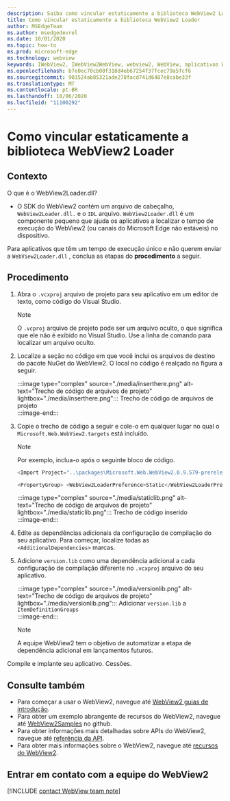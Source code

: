 ```yaml
---
description: Saiba como vincular estaticamente a biblioteca WebView2 Loader.
title: Como vincular estaticamente a biblioteca WebView2 Loader
author: MSEdgeTeam
ms.author: msedgedevrel
ms.date: 10/01/2020
ms.topic: how-to
ms.prod: microsoft-edge
ms.technology: webview
keywords: IWebView2, IWebView2WebView, webview2, WebView, aplicativos Win32, Win32, Edge, ICoreWebView2, ICoreWebView2Host, controle do navegador, HTML Edge
ms.openlocfilehash: b7e0ec70cb00f318d4eb67254f37fcec79a5fcf6
ms.sourcegitcommit: 903524ab85321ade278facd741d6487e8cabe33f
ms.translationtype: MT
ms.contentlocale: pt-BR
ms.lasthandoff: 10/06/2020
ms.locfileid: "11100292"
---
```

# Como vincular estaticamente a biblioteca WebView2 Loader  

## Contexto  

O que é o WebView2Loader.dll?  

*   O SDK do WebView2 contém um arquivo de cabeçalho, `WebView2Loader.dll.` e o `IDL` arquivo. `WebView2Loader.dll` é um componente pequeno que ajuda os aplicativos a localizar o tempo de execução do WebView2 (ou canais do Microsoft Edge não estáveis) no dispositivo.  

Para aplicativos que têm um tempo de execução único e não querem enviar a `WebView2Loader.dll` , conclua as etapas do **procedimento** a seguir.  

## Procedimento  

1.  Abra o `.vcxproj` arquivo de projeto para seu aplicativo em um editor de texto, como código do Visual Studio.  
    
    > [!NOTE]
    > O `.vcproj` arquivo de projeto pode ser um arquivo oculto, o que significa que ele não é exibido no Visual Studio.  Use a linha de comando para localizar um arquivo oculto.  
    
1.  Localize a seção no código em que você inclui os arquivos de destino do pacote NuGet do WebView2.  O local no código é realçado na figura a seguir.  
    
    :::image type="complex" source="./media/inserthere.png" alt-text="Trecho de código de arquivos de projeto" lightbox="./media/inserthere.png"::: 
       Trecho de código de arquivos de projeto  
    :::image-end:::  
    
1.  Copie o trecho de código a seguir e cole-o em qualquer lugar no qual o `Microsoft.Web.WebView2.targets` está incluído.  

    > [!NOTE]
    > Por exemplo, inclua-o após o seguinte bloco de código.  
    > 
    > ```csharp
    > <Import Project="..\packages\Microsoft.Web.WebView2.0.9.579-prerelease\build\native\Microsoft.Web.WebView2.targets" Condition="Exists('..\packages\Microsoft.Web.WebView2.0.9.579-prerelease\build\native\Microsoft.Web.WebView2.targets')" />
    > ```  
    
    ```csharp
    <PropertyGroup> <WebView2LoaderPreference>Static</WebView2LoaderPreference> </PropertyGroup>
    ```
    
    :::image type="complex" source="./media/staticlib.png" alt-text="Trecho de código de arquivos de projeto" lightbox="./media/staticlib.png"::: 
       Trecho de código inserido  
    :::image-end:::  
    
1.  Edite as dependências adicionais da configuração de compilação do seu aplicativo.  Para começar, localize todas as `<AdditionalDependencies>` marcas.  
1.  Adicione `version.lib` como uma dependência adicional a cada configuração de compilação diferente no `.vcxproj` arquivo do seu aplicativo.  
    
    :::image type="complex" source="./media/versionlib.png" alt-text="Trecho de código de arquivos de projeto" lightbox="./media/versionlib.png"::: 
       Adicionar `version.lib` a `ItemDefinitionGroups`  
    :::image-end:::  
    
    > [!NOTE]
    > A equipe WebView2 tem o objetivo de automatizar a etapa de dependência adicional em lançamentos futuros.  
    
Compile e implante seu aplicativo.  Cessões.  

## Consulte também  

*   Para começar a usar o WebView2, navegue até [WebView2 guias de introdução][Webview2MainGettingStarted].  
*   Para obter um exemplo abrangente de recursos do WebView2, navegue até [WebView2Samples][GithubMicrosoftedgeWebview2samples] no github.
*   Para obter informações mais detalhadas sobre APIs do WebView2, navegue até [referência da API][Webview2ApiReference].
*   Para obter mais informações sobre o WebView2, navegue até [recursos do WebView2][Webview2MainNextSteps].

## Entrar em contato com a equipe do WebView2  

[!INCLUDE [contact WebView team note](../includes/contact-webview-team-note.md)]  

<!-- links -->  

[DevtoolsGuideChromiumMain]: ../../devtools-guide-chromium.md "Ferramentas de desenvolvedor do Microsoft Edge (Chromium) | Documentos da Microsoft"  

[Webview2ReferenceDotnet09628MicrosoftWebWebview2CoreCorewebview2environmentoptionsAdditionalbrowserarguments]: ../reference/dotnet/0-9-628/microsoft-web-webview2-core-corewebview2environmentoptions.md#additionalbrowserarguments "AdditionalBrowserArguments-0.9.515-a classe Microsoft. Web. WebView2. Core. CoreWebView2EnvironmentOptions | Documentos da Microsoft"  
[Webview2ReferenceWin3209622Webview2IdlParameters]: ../reference/win32/0-9-622/webview2-idl.md#createcorewebview2environment  "CreateCoreWebView2Environment-globais | Documentos da Microsoft"  
[Webview2ApiReference]: ../webview2-api-reference.md "Referência de API do Microsoft Edge WebView2 | Documentos da Microsoft"  
[Webview2MainNextSteps]: ../index.md#next-steps "Próximas etapas-introdução ao Microsoft Edge WebView2 (visualização) | Documentos da Microsoft"  
[Webview2MainGettingStarted]: ../index.md#getting-started "Ponto de partida-introdução ao Microsoft Edge WebView2 (visualização) | Documentos da Microsoft"  

[GithubMicrosoftedgeWebviewfeedbackMain]: https://github.com/MicrosoftEdge/WebViewFeedback "Feedback da WebView-MicrosoftEdge/WebViewFeedback | GitHub"  
[GithubMicrosoftedgeWebview2samples]: https://github.com/MicrosoftEdge/WebView2Samples "Exemplos de WebView2-MicrosoftEdge/WebView2Samples | GitHub"  

[GithubMicrosoftVscodeJSDebugWhatsNew]: https://github.com/microsoft/vscode-js-debug#whats-new "Quais são as novidades? -Depurador JavaScript para código do Visual Studio-Microsoft/vscode-js-depuração | GitHub"  

[GithubMicrosoftVscodeEdgeDebug2ReadmeChromiumWebviewApplications]: https://github.com/microsoft/vscode-edge-debug2/blob/master/README.md#microsoft-edge-chromium-webview-applications "Aplicativos WebView do Microsoft Edge (Chromium)-depurador de código do Visual Studio para Microsoft Edge-Microsoft/vscode-Edge-debug2 | GitHub"  
